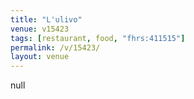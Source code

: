 ```yaml
---
title: "L'ulivo"
venue: v15423
tags: [restaurant, food, "fhrs:411515"]
permalink: /v/15423/
layout: venue
---
```

null